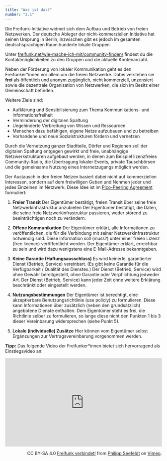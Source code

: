 ```yaml
---
title: "Was ist das?"
number: "2.1"
---
```

Die Freifunk-Initiative widmet sich dem Aufbau und Betrieb von freien Netzwerken. Der deutsche Ableger der nicht-kommerziellen Initiative hat seinen Ursprung in Berlin, inzwischen gibt es jedoch im gesamten deutschsprachigen Raum hunderte lokale Gruppen.

Unter [freifunk.net/wie-mache-ich-mit/community-finden/](https://freifunk.net/wie-mache-ich-mit/community-finden/) findest du die Kontaktmöglichkeiten zu den Gruppen und die aktuelle Knotenanzahl.

Neben der Förderung von lokaler Kommunikation geht es den Freifunker\*innen vor allem um die freien Netzwerke. Dabei verstehen sie **frei** als öffentlich und anonym zugänglich, nicht kommerziell, unzensiert sowie die dezentrale Organisation von Netzwerken, die sich im Besitz einer Gemeinschaft befinden.

Weitere Ziele sind:
 * Aufklärung und Sensibilisierung zum Thema Kommunikations- und Informationsfreiheit
 * Verminderung der digitalen Spaltung
 * Ungehinderte Verbreitung von Wissen und Ressourcen
 * Menschen dazu befähigen, eigene Netze aufzubauen und zu betreiben
 * Vorhandene und neue Sozialstrukturen fördern und vernetzen

Durch die Vernetzung ganzer Stadtteile, Dörfer und Regionen soll der digitalen Spaltung entgegen gewirkt und freie, unabhängige Netzwerkstrukturen aufgebaut werden, in denen zum Beispiel lizenzfreies Community-Radio, die Übertragung lokaler Events, private Tauschbörsen und die gemeinsame Nutzung eines Internetzugangs möglich werden.

Der Austausch in den freien Netzen basiert dabei nicht auf kommerziellen Interessen, sondern auf dem freiwilligen Geben und Nehmen jeder und jedes Einzelnen im Netzwerk. Diese Idee ist im [Pico-Peering Agreement](https://wiki.freifunk.net/Pico_Peering_Agreement) formuliert:

1. **Freier Transit**
Der Eigentümer bestätigt, freien Transit über seine freie Netzwerkinfrastruktur anzubieten
Der Eigentümer bestätigt, die Daten, die seine freie Netzwerkinfrastruktur passieren, weder störend zu beeinträchtigen noch zu verändern.

2. **Offene Kommunikation**
Der Eigentümer erklärt, alle Informationen zu veröffentlichen, die für die Verbindung mit seiner Netzwerkinfrastruktur notwendig sind.
Diese Information soll (muss?) unter einer freien Lizenz (free licence) veröffentlicht werden.
Der Eigentümer erklärt, erreichbar zu sein und wird dazu wenigstens eine E-Mail-Adresse bekanntgeben.

3. **Keine Garantie (Haftungsausschluss)**
Es wird keinerlei garantierter Dienst (Betrieb, Service) vereinbart. (Es gibt keine Garantie für die Verfügbarkeit / Qualität des Dienstes.)
Der Dienst (Betrieb, Service) wird ohne Gewähr bereitgestellt, ohne Garantie oder Verpflichtung jedweder Art.
Der Dienst (Betrieb, Service) kann jeder Zeit ohne weitere Erklärung beschränkt oder eingestellt werden.

4. **Nutzungsbestimmungen**
Der Eigentümer ist berechtigt, eine akzeptierbare Benutzungsrichtlinie (use policiy) zu formulieren.
Diese kann Informationen über zusätzlich (neben den grundsätzlich) angebotene Dienste enthalten.
Dem Eigentümer steht es frei, die Richtlinie selber zu formulieren, so lange diese nicht den Punkten 1 bis 3 dieser Vereinbarung widersprechen (siehe Punkt 5).

5. **Lokale (individuelle) Zusätze**
Hier können vom Eigentümer selbst Ergänzungen zur Vertragsvereinbarung vorgenommen werden.

**Tipp:** Das folgende Video der Freifunker\*innen bietet sich hervorragend als Einstiegsvideo an:

<div style="padding:56.25% 0 0 0;position:relative;"><iframe src="https://player.vimeo.com/video/64814620" style="position:absolute;top:0;left:0;width:100%;height:100%;" frameborder="0" webkitallowfullscreen mozallowfullscreen allowfullscreen></iframe></div><script src="https://player.vimeo.com/api/player.js"></script>
<div style="text-align:right">
<p>CC BY-SA 4.0 <a href="https://vimeo.com/64814620">Freifunk verbindet!</a> from <a href="https://vimeo.com/kosmonautensofa">Philipp Seefeldt</a> on <a href="https://vimeo.com">Vimeo</a>.</p>
</div>
